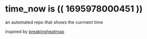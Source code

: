 # time_now is (( 1695978000451 ))

an automated repo that shows the currnent time

inspired by [breakingheatmap](https://github.com/breakingheatmap/breakingheatmap)